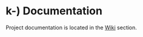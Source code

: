 # k-) Documentation
Project documentation is located in the [Wiki](https://github.com/jdeshin-k1c/docs/wiki) section.

